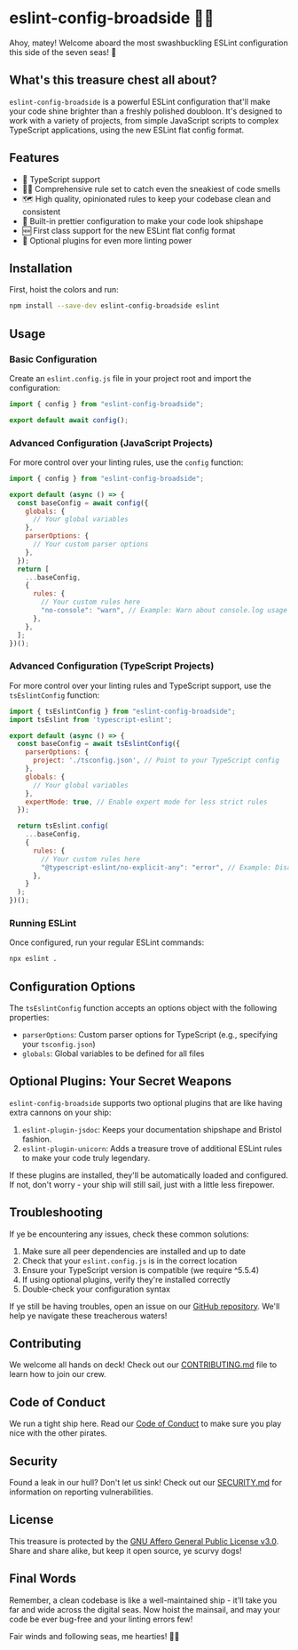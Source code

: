 # eslint-config-broadside 🏴‍☠️

Ahoy, matey! Welcome aboard the most swashbuckling ESLint configuration this side of the seven seas! 🦜

## What's this treasure chest all about?

`eslint-config-broadside` is a powerful ESLint configuration that'll make your code shine brighter than a freshly polished doubloon. It's designed to work with a variety of projects, from simple JavaScript scripts to complex TypeScript applications, using the new ESLint flat config format.

## Features

- 🦜 TypeScript support
- 🏴‍☠️ Comprehensive rule set to catch even the sneakiest of code smells
- 🗺️ High quality, opinionated rules to keep your codebase clean and consistent
- 🔧 Built-in prettier configuration to make your code look shipshape
- 🆕 First class support for the new ESLint flat config format
- 🧩 Optional plugins for even more linting power

## Installation

First, hoist the colors and run:

```bash
npm install --save-dev eslint-config-broadside eslint
```

## Usage



### Basic Configuration

Create an `eslint.config.js` file in your project root and import the configuration:

```javascript
import { config } from "eslint-config-broadside";

export default await config();
```




### Advanced Configuration (JavaScript Projects)

For more control over your linting rules, use the `config` function:

```javascript
import { config } from "eslint-config-broadside";

export default (async () => {
  const baseConfig = await config({
    globals: {
      // Your global variables
    },
    parserOptions: {
      // Your custom parser options
    },
  });
  return [
    ...baseConfig,
    {
      rules: {
        // Your custom rules here
        "no-console": "warn", // Example: Warn about console.log usage
      },
    },
  ];
})();
```

### Advanced Configuration (TypeScript Projects)

For more control over your linting rules and TypeScript support, use the `tsEslintConfig` function:

```javascript
import { tsEslintConfig } from "eslint-config-broadside";
import tsEslint from 'typescript-eslint';

export default (async () => {
  const baseConfig = await tsEslintConfig({
    parserOptions: {
      project: './tsconfig.json', // Point to your TypeScript config
    },
    globals: {
      // Your global variables
    },
    expertMode: true, // Enable expert mode for less strict rules
  });

  return tsEslint.config(
    ...baseConfig,
    {
      rules: {
        // Your custom rules here
        "@typescript-eslint/no-explicit-any": "error", // Example: Disallow 'any' type
      },
    }
  );
})();
```

### Running ESLint

Once configured, run your regular ESLint commands:

```bash
npx eslint .
```

## Configuration Options

The `tsEslintConfig` function accepts an options object with the following properties:

- `parserOptions`: Custom parser options for TypeScript (e.g., specifying your `tsconfig.json`)
- `globals`: Global variables to be defined for all files


## Optional Plugins: Your Secret Weapons

`eslint-config-broadside` supports two optional plugins that are like having extra cannons on your ship:

1. `eslint-plugin-jsdoc`: Keeps your documentation shipshape and Bristol fashion.
2. `eslint-plugin-unicorn`: Adds a treasure trove of additional ESLint rules to make your code truly legendary.

If these plugins are installed, they'll be automatically loaded and configured. If not, don't worry - your ship will still sail, just with a little less firepower.

## Troubleshooting

If ye be encountering any issues, check these common solutions:

1. Make sure all peer dependencies are installed and up to date
2. Check that your `eslint.config.js` is in the correct location
3. Ensure your TypeScript version is compatible (we require ^5.5.4)
4. If using optional plugins, verify they're installed correctly
5. Double-check your configuration syntax

If ye still be having troubles, open an issue on our [GitHub repository](https://github.com/Eden7600/eslint-config-broadside). We'll help ye navigate these treacherous waters!

## Contributing

We welcome all hands on deck! Check out our [CONTRIBUTING.md](/.github/CONTRIBUTING.md) file to learn how to join our crew.

## Code of Conduct

We run a tight ship here. Read our [Code of Conduct](/.github/CODE_OF_CONDUCT.md) to make sure you play nice with the other pirates.

## Security

Found a leak in our hull? Don't let us sink! Check out our [SECURITY.md](/.github/SECURITY.md) for information on reporting vulnerabilities.

## License

This treasure is protected by the [GNU Affero General Public License v3.0](LICENSE). Share and share alike, but keep it open source, ye scurvy dogs!

## Final Words

Remember, a clean codebase is like a well-maintained ship - it'll take you far and wide across the digital seas. Now hoist the mainsail, and may your code be ever bug-free and your linting errors few!

Fair winds and following seas, me hearties! 🏴‍☠️
